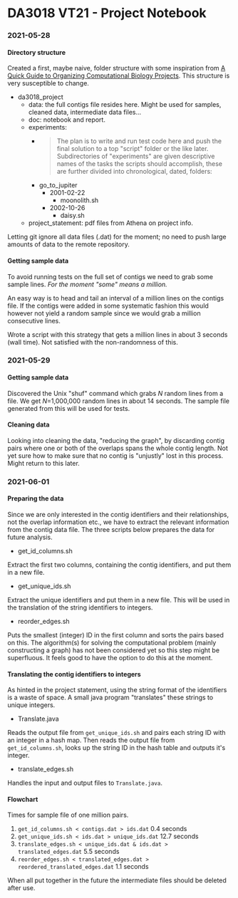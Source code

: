 # DA3018 VT21 - Project Notebook

### 2021-05-28

#### Directory structure

Created a first, maybe naive, folder structure with some inspiration from [A Quick Guide to Organizing Computational Biology Projects](https://journals.plos.org/ploscompbiol/article?id=10.1371/journal.pcbi.1000424).
This structure is very susceptible to change.

* da3018_project
    * data: the full contigs file resides here. Might be used for samples, cleaned data, intermediate data files...
    * doc: notebook and report.
    * experiments:
        *  > The plan is to write and run test code here and push the final solution to a top "script" folder or the like later.
           > Subdirectories of "experiments" are given descriptive names of the tasks the scripts should accomplish, these are further divided into chronological, dated, folders:
        * go_to_jupiter
            * 2001-02-22
                * moonolith.sh
            * 2002-10-26
                * daisy.sh
    * project_statement: pdf files from Athena on project info.

Letting git ignore all data files (.dat) for the moment; no need to push large amounts of data to the remote repository.

#### Getting sample data

To avoid running tests on the full set of contigs we need to grab some sample lines.
*For the moment "some" means a million.*

An easy way is to head and tail an interval of a million lines on the contigs file.
If the contigs were added in some systematic fashion this would however not yield a random sample
since we would grab a million consecutive lines.

Wrote a script with this strategy that gets a million lines in about 3 seconds (wall time).
Not satisfied with the non-randomness of this.

### 2021-05-29

#### Getting sample data

Discovered the Unix "shuf" command which grabs *N* random lines from a file.
We get *N*=1,000,000 random lines in about 14 seconds. The sample file generated
from this will be used for tests.

#### Cleaning data

Looking into cleaning the data, "reducing the graph", by discarding
contig pairs where one or both of the overlaps spans the whole contig length.
Not yet sure how to make sure that no contig is "unjustly" lost in this process.
Might return to this later.

### 2021-06-01

#### Preparing the data

Since we are only interested in the contig identifiers and their relationships,
not the overlap information etc., we have to extract the relevant information
from the contig data file. The three scripts below prepares the data for
future analysis.

* get_id_columns.sh

Extract the first two columns, containing the contig identifiers, and
put them in a new file.

* get_unique_ids.sh

Extract the unique identifiers and put them in a new file. This will be used in
the translation of the string identifiers to integers.

* reorder_edges.sh

Puts the smallest (integer) ID in the first column and sorts the pairs based
on this. The algorithm(s) for solving the computational problem (mainly
constructing a graph) has not been considered yet so this step might be
superfluous. It feels good to have the option to do this at the moment.


#### Translating the contig identifiers to integers

As hinted in the project statement, using the string format of the identifiers
is a waste of space. A small java program "translates" these strings to unique
integers.

* Translate.java

Reads the output file from `get_unique_ids.sh` and pairs each string ID with
an integer in a hash map. Then reads the output file from `get_id_columns.sh`,
looks up the string ID in the hash table and outputs it's integer.

* translate_edges.sh

Handles the input and output files to `Translate.java`.

#### Flowchart

Times for sample file of one million pairs.

1. `get_id_columns.sh < contigs.dat > ids.dat`    0.4 seconds
2. `get_unique_ids.sh < ids.dat > unique_ids.dat`   12.7 seconds
3. `translate_edges.sh < unique_ids.dat & ids.dat > translated_edges.dat`     5.5 seconds
4. `reorder_edges.sh < translated_edges.dat > reordered_translated_edges.dat`   1.1 seconds

When all put together in the future the intermediate files should be deleted
after use.
